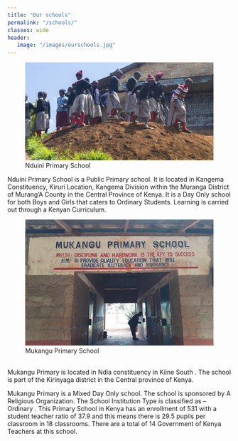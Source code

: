 ```yaml
---
title: "Our schools"
permalink: "/schools/"
classes: wide
header:
   image: "/images/ourschools.jpg"
---
```


<figure>
    <a href="/images/school1.jpg"><img src="/images/school1.jpg"></a>
    <figcaption>Nduini Primary School</figcaption>
</figure>

Nduini Primary School is a Public Primary school. It is located in Kangema Constituency, Kiruri Location, Kangema Division within the Muranga District of Murang’A County in the Central Province of Kenya. It is a Day Only school for both Boys and Girls that caters to Ordinary Students. Learning is carried out through a Kenyan Curriculum.

<figure>
    <a href="/images/school2.jpg"><img src="/images/school2.jpg"></a>
    <figcaption>Mukangu Primary School</figcaption>
</figure>
<br>
Mukangu Primary is located in Ndia constituency in Kiine South . The school is part of the Kirinyaga district in the Central province of Kenya.

Mukangu Primary is a Mixed Day Only school. The school is sponsored by A Religious Organization. The School Institution Type is classified as – Ordinary . This Primary School in Kenya has an enrollment of 531 with a student teacher ratio of 37.9 and this means there is 29.5 pupils per classroom in 18 classrooms. There are a total of 14 Government of Kenya Teachers at this school.